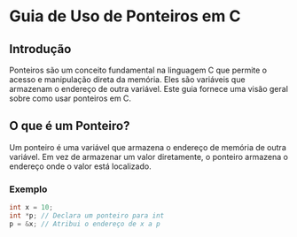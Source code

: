 # Guia de Uso de Ponteiros em C

## Introdução

Ponteiros são um conceito fundamental na linguagem C que permite o acesso e manipulação direta da memória. Eles são variáveis que armazenam o endereço de outra variável. Este guia fornece uma visão geral sobre como usar ponteiros em C.

## O que é um Ponteiro?

Um ponteiro é uma variável que armazena o endereço de memória de outra variável. Em vez de armazenar um valor diretamente, o ponteiro armazena o endereço onde o valor está localizado.

### Exemplo

```c
int x = 10;
int *p; // Declara um ponteiro para int
p = &x; // Atribui o endereço de x a p
